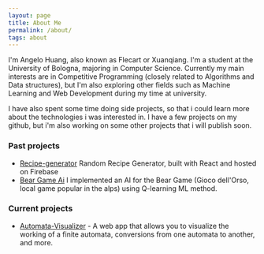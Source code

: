 ```yaml
---
layout: page
title: About Me
permalink: /about/
tags: about
---
```


I'm Angelo Huang, also known as Flecart or Xuanqiang. I'm a student at the University of Bologna, majoring in Computer Science.
Currently my main interests are in Competitive Programming (closely related to Algorithms and Data structures), but I'm also exploring other fields such as Machine Learning and Web Development during my time at university.


I have also spent some time doing side projects, so that i could learn more about the technologies i was interested in. I have a few projects on my github, but i'm also working on some other projects that i will publish soon.

### Past projects
- [Recipe-generator](https://recipe-generator-flecart.web.app/) Random Recipe Generator, built with React and hosted on Firebase
- [Bear Game Ai](https://github.com/Flecart/GiocoDellOrso/releases/tag/v0.1.29) I implemented an AI for the Bear Game (Gioco dell'Orso, local game popular in the alps) using Q-learning ML method.

### Current projects
- [Automata-Visualizer](https://flecart.github.io/Automa-Visualizer) - A web app that allows you to visualize the working of a finite automata, conversions from one automata to another, and more.